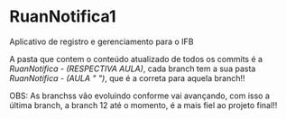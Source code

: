 # RuanNotifica1
 Aplicativo de registro e gerenciamento para o IFB

 A pasta que contem o conteúdo atualizado de todos os commits é a *RuanNotifica - (RESPECTIVA AULA)*, cada branch tem a sua pasta *RuanNotifica - (AULA " ")*, que é a correta para aquela branch!!

 OBS: As branchss vão evoluindo conforme vai avançando, com isso a última branch, a branch 12 até o momento, é a mais fiel ao projeto final!!
